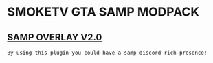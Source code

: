 # SMOKETV GTA SAMP MODPACK

## [SAMP OVERLAY V2.0](https://github.com/Kotaro-123/SAMP-DISCORD-RICH-PRESENCE/releases/tag/samp_discord_rich_presence)
`By using this plugin you could have a samp discord rich presence!`
